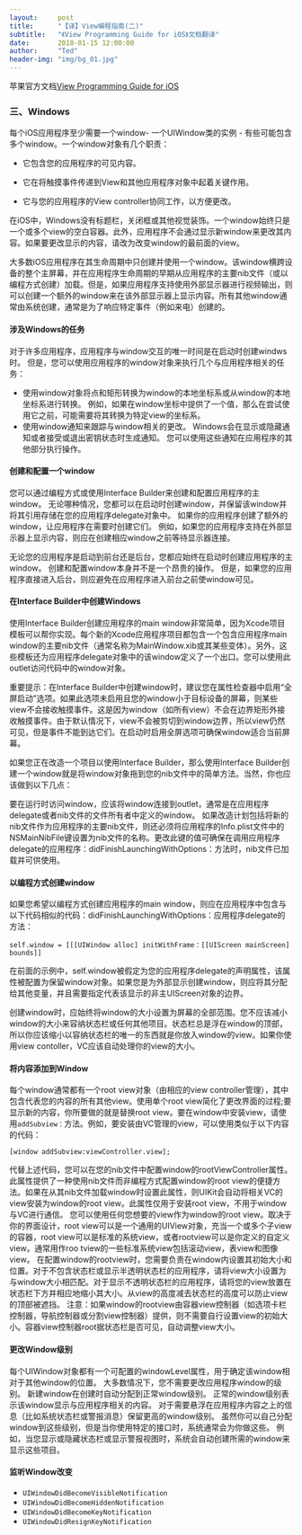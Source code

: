 ```yaml
---
layout:     post
title:      "【译】View编程指南(二)"
subtitle:   "《View Programming Guide for iOS》文档翻译"
date:       2018-01-15 12:00:00
author:     "Ted"
header-img: "img/bg_01.jpg"
---
```


苹果官方文档[View Programming Guide for iOS](https://developer.apple.com/library/content/documentation/WindowsViews/Conceptual/ViewPG_iPhoneOS/Introduction/Introduction.html#//apple_ref/doc/uid/TP40009503-CH1-SW2)

### 三、Windows

每个iOS应用程序至少需要一个window- 一个UIWindow类的实例 - 有些可能包含多个window。一个window对象有几个职责：

- 它包含您的应用程序的可见内容。

- 它在将触摸事件传递到View和其他应用程序对象中起着关键作用。
- 它与您的应用程序的View controller协同工作，以方便更改。

在iOS中，Windows没有标题栏，关闭框或其他视觉装饰。一个window始终只是一个或多个view的空白容器。此外，应用程序不会通过显示新window来更改其内容。如果要更改显示的内容，请改为改变window的最前面的view。

大多数iOS应用程序在其生命周期中只创建并使用一个window。该window横跨设备的整个主屏幕，并在应用程序生命周期的早期从应用程序的主要nib文件（或以编程方式创建）加载。但是，如果应用程序支持使用外部显示器进行视频输出，则可以创建一个额外的window来在该外部显示器上显示内容。所有其他window通常由系统创建，通常是为了响应特定事件（例如来电）创建的。

#### 涉及Windows的任务

对于许多应用程序，应用程序与window交互的唯一时间是在启动时创建windws时。 但是，您可以使用应用程序的window对象来执行几个与应用程序相关的任务：

- 使用window对象将点和矩形转换为window的本地坐标系或从window的本地坐标系进行转换。 例如，如果在window坐标中提供了一个值，那么在尝试使用它之前，可能需要将其转换为特定view的坐标系。
- 使用window通知来跟踪与window相关的更改。 Windows会在显示或隐藏通知或者接受或退出密钥状态时生成通知。 您可以使用这些通知在应用程序的其他部分执行操作。

#### 创建和配置一个window

您可以通过编程方式或使用Interface Builder来创建和配置应用程序的主window。 无论哪种情况，您都可以在启动时创建window，并保留该window并将其引用存储在您的应用程序delegate对象中。 如果你的应用程序创建了额外的window，让应用程序在需要时创建它们。 例如，如果您的应用程序支持在外部显示器上显示内容，则应在创建相应window之前等待显示器连接。

无论您的应用程序是启动到前台还是后台，您都应始终在启动时创建应用程序的主window。 创建和配置window本身并不是一个昂贵的操作。 但是，如果您的应用程序直接进入后台，则应避免在应用程序进入前台之前使window可见。

#### 在Interface Builder中创建Windows

使用Interface Builder创建应用程序的main window非常简单，因为Xcode项目模板可以帮你实现。每个新的Xcode应用程序项目都包含一个包含应用程序main window的主要nib文件（通常名称为MainWindow.xib或其某些变体）。另外，这些模板还为应用程序delegate对象中的该window定义了一个出口。您可以使用此outlet访问代码中的window对象。

重要提示：在Interface Builder中创建window时，建议您在属性检查器中启用“全屏启动”选项。如果此选项未启用且您的window小于目标设备的屏幕，则某些view不会接收触摸事件。这是因为window（如所有view）不会在边界矩形外接收触摸事件。由于默认情况下，view不会被剪切到window边界，所以view仍然可见，但是事件不能到达它们。在启动时启用全屏选项可确保window适合当前屏幕。

如果您正在改造一个项目以使用Interface Builder，那么使用Interface Builder创建一个window就是将window对象拖到您的nib文件中的简单方法。当然，你也应该做到以下几点：

要在运行时访问window，应该将window连接到outlet，通常是在应用程序delegate或者nib文件的文件所有者中定义的window。
如果改造计划包括将新的nib文件作为应用程序的主要nib文件，则还必须将应用程序的Info.plist文件中的NSMainNibFile键设置为nib文件的名称。更改此键的值可确保在调用应用程序delegate的应用程序：didFinishLaunchingWithOptions：方法时，nib文件已加载并可供使用。

#### 以编程方式创建window

如果您希望以编程方式创建应用程序的main window，则应在应用程序中包含与以下代码相似的代码：didFinishLaunchingWithOptions：应用程序delegate的方法：

```
self.window = [[[UIWindow alloc] initWithFrame：[[UIScreen mainScreen] bounds]]
```

在前面的示例中，self.window被假定为您的应用程序delegate的声明属性，该属性被配置为保留window对象。如果您是为外部显示创建window，则应将其分配给其他变量，并且需要指定代表该显示的非主UIScreen对象的边界。

创建window时，应始终将window的大小设置为屏幕的全部范围。您不应该减小window的大小来容纳状态栏或任何其他项目。状态栏总是浮在window的顶部，所以你应该缩小以容纳状态栏的唯一的东西就是你放入window的view。如果你使用view contoller，VC应该自动处理你的view的大小。

#### 将内容添加到Window

每个window通常都有一个root view对象（由相应的view controller管理），其中包含代表您的内容的所有其他view。使用单个root view简化了更改界面的过程;要显示新的内容，你所要做的就是替换root view。要在window中安装view，请使用`addSubview：`方法。例如，要安装由VC管理的view，可以使用类似于以下内容的代码：

```
[window addSubview:viewController.view];
```

代替上述代码，您可以在您的nib文件中配置window的rootViewController属性。此属性提供了一种使用nib文件而非编程方式配置window的root view的便捷方法。如果在从其nib文件加载window时设置此属性，则UIKit会自动将相关VC的view安装为window的root view。此属性仅用于安装root view，不用于window与VC进行通信。
您可以使用任何您想要的view作为window的root view。取决于你的界面设计，root view可以是一个通用的UIView对象，充当一个或多个子view的容器，root view可以是标准的系统view，或者rootview可以是你定义的自定义view。通常用作roo tview的一些标准系统view包括滚动view，表view和图像view。
在配置window的rootview时，您需要负责在window内设置其初始大小和位置。对于不包含状态栏或显示半透明状态栏的应用程序，请将view大小设置为与window大小相匹配。对于显示不透明状态栏的应用程序，请将您的view放置在状态栏下方并相应地缩小其大小。从view的高度减去状态栏的高度可以防止view的顶部被遮挡。
注意：如果window的rootview由容器view控制器（如选项卡栏控制器，导航控制器或分割view控制器）提供，则不需要自行设置view的初始大小。容器view控制器root据状态栏是否可见，自动调整view大小。

#### 更改Window级别

每个UIWindow对象都有一个可配置的windowLevel属性，用于确定该window相对于其他window的位置。 大多数情况下，您不需要更改应用程序window的级别。 新建window在创建时自动分配到正常window级别。 正常的window级别表示该window显示与应用程序相关的内容。 对于需要悬浮在应用程序内容之上的信息（比如系统状态栏或警报消息）保留更高的window级别。 虽然你可以自己分配window到这些级别，但是当你使用特定的接口时，系统通常会为你做这些。 例如，当您显示或隐藏状态栏或显示警报视图时，系统会自动创建所需的window来显示这些项目。

#### 监听Window改变

- `UIWindowDidBecomeVisibleNotification`
- `UIWindowDidBecomeHiddenNotification`
- `UIWindowDidBecomeKeyNotification`
- `UIWindowDidResignKeyNotification`

 